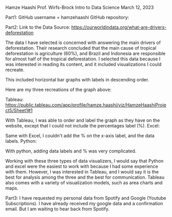 Hamze Haashi
Prof. Wirfs-Brock
Intro to Data Science
March 12, 2023 

Part1: GitHub username = hamzehaashi
	GitHub repository: 

Part2: Link to the Data Source: https://ourworldindata.org/what-are-drivers-deforestation

The data I have selected is concerned with answering the main drivers of deforestation. Their research concluded that the main cause of tropical deforestation is agriculture (60%), and Brazil and Indonesia are responsible for almost half of the tropical deforestation.
I selected this data because I was interested in reading its content, and it included visualizations I could recreate.


This included horizontal bar graphs with labels in descending order.

Here are my three recreations of the graph above:


Tableau: https://public.tableau.com/app/profile/hamze.haashi/viz/HamzeHaashiProject5/Sheet1#1 

With Tableau, I was able to order and label the graph as they have on the website, except that I could not include the percentages label (%).
Excel:

Same with Excel, I couldn't add the % on the x-axis label, and the data labels.
Python:

With python, adding data labels and % was very complicated.

Working with these three types of data visualizers, I would say that Python and excel were the easiest to work with because I had some experience with them. However, I was interested in Tableau, and I would say it is the best for analysis among the three and the best for communication. Tableau also comes with a variety of visualization models, such as area charts and maps. 

Part3: 
I have requested my personal data from Spotify and Google (Youtube Subscriptions). I have already received my google data and a confirmation email. But I am waiting to hear back from Spotify.
